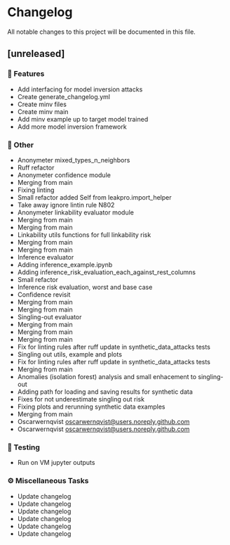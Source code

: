 # Changelog

All notable changes to this project will be documented in this file.

## [unreleased]

### 🚀 Features

- Add interfacing for model inversion attacks
- Create generate_changelog.yml
- Create minv files
- Create minv main
- Add minv example up to target model trained
- Add more model inversion framework

### 💼 Other

- Anonymeter mixed_types_n_neighbors
- Ruff refactor
- Anonymeter confidence module
- Merging from main
- Fixing linting
- Small refactor added Self from leakpro.import_helper
- Take away ignore lintin rule N802
- Anonymeter linkability evaluator module
- Merging from main
- Merging from main
- Linkability utils functions for full linkability risk
- Merging from main
- Merging from main
- Inference evaluator
- Adding inference_example.ipynb
- Adding inference_risk_evaluation_each_against_rest_columns
- Small refactor
- Inference risk evaluation, worst and base case
- Confidence revisit
- Merging from main
- Merging from main
- Singling-out evaluator
- Merging from main
- Merging from main
- Merging from main
- Fix for linting rules after ruff update in synthetic_data_attacks tests
- Singling out utils, example and plots
- Fix for linting rules after ruff update in synthetic_data_attacks tests
- Merging from main
- Anomalies (isolation forest) analysis and small enhacement to singling-out
- Adding path for loading and saving results for synthetic data
- Fixes for not underestimate singling out risk
- Fixing plots and rerunning synthetic data examples
- Merging from main
- Oscarwernqvist <oscarwernqvist@users.noreply.github.com>
- Oscarwernqvist <oscarwernqvist@users.noreply.github.com>

### 🧪 Testing

- Run on VM jupyter outputs

### ⚙️ Miscellaneous Tasks

- Update changelog
- Update changelog
- Update changelog
- Update changelog
- Update changelog
- Update changelog

<!-- generated by git-cliff -->
